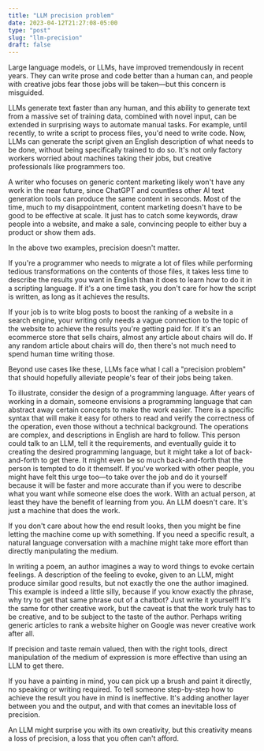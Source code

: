```yaml
---
title: "LLM precision problem"
date: 2023-04-12T21:27:08-05:00
type: "post"
slug: "llm-precision"
draft: false
---
```


Large language models, or LLMs, have improved tremendously in recent years.
They can write prose and code better than a human can, and people with creative
jobs fear those jobs will be taken—but this concern is misguided.

LLMs generate text faster than any human, and this ability to generate text
from a massive set of training data, combined with novel input, can be extended
in surprising ways to automate manual tasks. For example, until recently, to
write a script to process files, you'd need to write code. Now, LLMs can
generate the script given an English description of what needs to be done,
without being specifically trained to do so. It's not only factory workers
worried about machines taking their jobs, but creative professionals like
programmers too.

A writer who focuses on generic content marketing likely won't have any work in
the near future, since ChatGPT and countless other AI text generation tools can
produce the same content in seconds. Most of the time, much to my
disappointment, content marketing doesn't have to be good to be effective at
scale. It just has to catch some keywords, draw people into a website, and make
a sale, convincing people to either buy a product or show them ads.

In the above two examples, precision doesn't matter.

If you're a programmer who needs to migrate a lot of files while performing
tedious transformations on the contents of those files, it takes less time to
describe the results you want in English than it does to learn how to do it in
a scripting language. If it's a one time task, you don't care for how the
script is written, as long as it achieves the results.

If your job is to write blog posts to boost the ranking of a website in a
search engine, your writing only needs a vague connection to the topic of the
website to achieve the results you're getting paid for. If it's an ecommerce
store that sells chairs, almost any article about chairs will do. If any random
article about chairs will do, then there's not much need to spend human time
writing those.

Beyond use cases like these, LLMs face what I call a "precision problem" that
should hopefully alleviate people's fear of their jobs being taken.

To illustrate, consider the design of a programming language. After years of
working in a domain, someone envisions a programming language that can abstract
away certain concepts to make the work easier. There is a specific syntax that
will make it easy for others to read and verify the correctness of the
operation, even those without a technical background. The operations are
complex, and descriptions in English are hard to follow. This person could talk
to an LLM, tell it the requirements, and eventually guide it to creating the
desired programming language, but it might take a lot of back-and-forth to get
there. It might even be so much back-and-forth that the person is tempted to do
it themself. If you've worked with other people, you might have felt this urge
too—to take over the job and do it yourself because it will be faster and more
accurate than if you were to describe what you want while someone else does the
work. With an actual person, at least they have the benefit of learning from
you. An LLM doesn't care. It's just a machine that does the work.

If you don't care about how the end result looks, then you might be fine
letting the machine come up with something. If you need a specific result, a
natural language conversation with a machine might take more effort than
directly manipulating the medium.

In writing a poem, an author imagines a way to word things to evoke certain
feelings. A description of the feeling to evoke, given to an LLM, might produce
similar good results, but not exactly the one the author imagined. This example
is indeed a little silly, because if you know exactly the phrase, why try to
get that same phrase out of a chatbot? Just write it yourself! It's the same
for other creative work, but the caveat is that the work truly has to be
creative, and to be subject to the taste of the author. Perhaps writing generic
articles to rank a website higher on Google was never creative work after all.

If precision and taste remain valued, then with the right tools, direct
manipulation of the medium of expression is more effective than using an LLM to
get there.

If you have a painting in mind, you can pick up a brush and paint it directly,
no speaking or writing required. To tell someone step-by-step how to achieve
the result you have in mind is ineffective. It's adding another layer between
you and the output, and with that comes an inevitable loss of precision.

An LLM might surprise you with its own creativity, but this creativity means a
loss of precision, a loss that you often can't afford.
